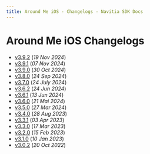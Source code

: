 ```yaml
---
title: Around Me iOS - Changelogs - Navitia SDK Docs
---
```


# Around Me iOS Changelogs

* [v3.9.2](releases/3.9.2/index.md) (_19 Nov 2024_)
* [v3.9.1](releases/3.9.1/index.md) (_07 Nov 2024_)
* [v3.9.0](releases/3.9.0/index.md) (_30 Oct 2024_)
* [v3.8.0](releases/3.8.0/index.md) (_24 Sep 2024_)
* [v3.7.0](releases/3.7.0/index.md) (_24 July 2024_)
* [v3.6.2](releases/3.6.2/index.md) (_24 Jun 2024_)
* [v3.6.1](releases/3.6.1/index.md) (_13 Jun 2024_)
* [v3.6.0](releases/3.6.0/index.md) (_21 Mai 2024_)
* [v3.5.0](releases/3.5.0/index.md) (_27 Mar 2024_)
* [v3.4.0](releases/3.4.0/index.md) (_28 Aug 2023_)
* [v3.3.1](releases/3.3.1/index.md) (_03 Apr 2023_)
* [v3.3.0](releases/3.3.0/index.md) (_17 Mar 2023_)
* [v3.2.0](releases/3.2.0/index.md) (_15 Feb 2023_)
* [v3.1.0](releases/3.1.0/index.md) (_10 Jan 2023_)
* [v3.0.2](releases/3.0.2/index.md) (_20 Oct 2022_)
